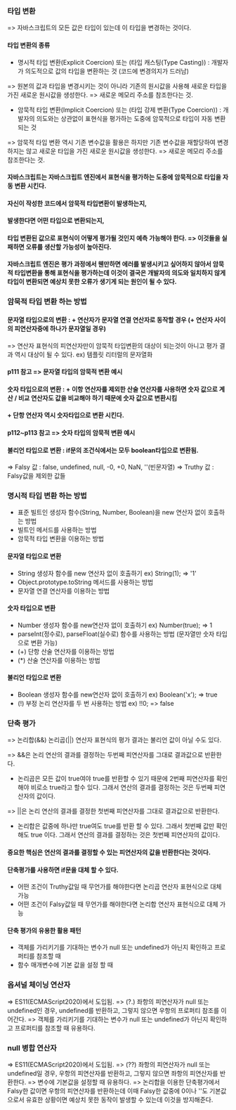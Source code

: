 ### 타입 변환

=> 자바스크립트의 모든 값은 타입이 있는데 이 타입을 변경하는 것이다.

#### 타입 변환의 종류

- 명시적 타입 변환(Explicit Coercion) 또는 (타입 캐스팅(Type Casting)) : 개발자가 의도적으로 값의 타입을 변환하는 것 (코드에 변경의지가 드러남)

=> 원본의 값과 타입을 변경시키는 것이 아니라 기존의 원시값을 사용해 새로운 타입을 가진 새로운 원시값을 생성한다.
=> 새로운 메모리 주소를 참조한다는 것.

- 암묵적 타입 변환(Implicit Coercion) 또는 (타입 강제 변환(Type Coercion)) : 개발자의 의도와는 상관없이 표현식을 평가하는 도중에 암묵적으로 타입이 자동 변환되는 것

=> 암묵적 타입 변환 역시 기존 변수값을 활용은 하지만 기존 변수값을 재할당하여 변경 하지는 않고 새로운 타입을 가진 새로운 원시값을 생성한다.
=> 새로운 메모리 주소를 참조한다는 것.

#### 자바스크립트는 자바스크립트 엔진에서 표현식을 평가하는 도중에 암묵적으로 타입을 자동 변환 시킨다.

#### 자신이 작성한 코드에서 암묵적 타입변환이 발생하는지, 
#### 발생한다면 어떤 타입으로 변환되는지,
#### 타입 변환된 값으로 표현식이 어떻게 평가될 것인지 예측 가능해야 한다. => 이것들을 실패하면 오류를 생산할 가능성이 높아진다.

#### 자바스크립트 엔진은 평가 과정에서 웬만하면 에러를 발생시키고 싶어하지 않아서 암묵적 타입변환을 통해 표현식을 평가하는데 이것이 결국은 개발자의 의도와 일치하지 않게 타입이 변환되면 예상치 못한 오류가 생기게 되는 원인이 될 수 있다.

### 암묵적 타입 변환 하는 방법

#### 문자열 타입으로의 변환 : + 연산자가 문자열 연결 연산자로 동작할 경우 (+ 연산자 사이의 피연산자중에 하나가 문자열일 경우)

=> 연산자 표현식의 피연산자만이 암묵적 타입변환의 대상이 되는것이 아니고 평가 결과 역시 대상이 될 수 있다. ex) 템플릿 리터럴의 문자열화

#### p111 참고 => 문자열 타입의 암묵적 변환 예시

#### 숫자 타입으로의 변환 : + 이항 연산자를 제외한 산술 연산자를 사용하면 숫자 값으로 계산 / 비교 연산자도 값을 비교해야 하기 때문에 숫자 값으로 변환시킴
#### + 단항 연산자 역시 숫자타입으로 변환 시킨다.

#### p112~p113 참고 => 숫자 타입의 암묵적 변환 예시

#### 불리언 타입으로 변환 : if문의 조건식에서는 모두 boolean타입으로 변환됨.

=> Falsy 값 : false, undefined, null, -0, +0, NaN, ''(빈문자열)
=> Truthy 값 : Falsy값을 제외한 값들

### 명시적 타입 변환 하는 방법

- 표준 빌트인 생성자 함수(String, Number, Boolean)을 new 연산자 없이 호출하는 방법
- 빌트인 메서드를 사용하는 방법
- 암묵적 타입 변환을 이용하는 방법

#### 문자열 타입으로 변환

- String 생성자 함수를 new 연산자 없이 호출하기 ex) String(1); => '1'
- Object.prototype.toString 메서드를 사용하는 방법
- 문자열 연결 연산자를 이용하는 방법

#### 숫자 타입으로 변환

- Number 생성자 함수를 new연산자 없이 호출하기 ex) Number(true); => 1
- parseInt(정수로), parseFloat(실수로) 함수를 사용하는 방법 (문자열만 숫자 타입으로 변환 가능)
- (+) 단항 산술 연산자를 이용하는 방법
- (*) 산술 연산자를 이용하는 방법

#### 불리언 타입으로 변환

- Boolean 생성자 함수를 new연산자 없이 호출하기 ex) Boolean('x'); => true
- (!) 부정 논리 연산자를 두 번 사용하는 방법 ex) !!0; => false 

### 단축 평가

=> 논리합(&&) 논리곱(||) 연산자 표현식의 평가 결과는 불리언 값이 아닐 수도 있다.

=> &&은 논리 연산의 결과를 결정하는 두번째 피연산자를 그대로 결과값으로 반환한다.
  - 논리곱은 모든 값이 true여야 true를 반환할 수 있기 때문에 2번째 피연산자를 확인해야 비로소 true라고 할수 있다. 그래서 연산의 결과를 결정하는 것은 두번째 피연산자의 값이다.

=> ||은 논리 연산의 결과를 결정한 첫번째 피연산자를 그대로 결과값으로 반환한다.
  - 논리합은 값중에 하나만 true여도 true를 반환 할 수 있다. 그래서 첫번째 값만 확인해도 true 이다. 그래서 연산의 결과를 결정하는 것은 첫번째 피연산자의 값이다.

#### 중요한 핵심은 연산의 결과를 결정할 수 있는 피연산자의 값을 반환한다는 것이다.

#### 단축평가를 사용하면 if문을 대체 할 수 있다.

- 어떤 조건이 Truthy값일 때 무언가를 해야한다면 논리곱 연산자 표현식으로 대체 가능
- 어떤 조건이 Falsy값일 때 무언가를 해야한다면 논리합 연산자 표현식으로 대체 가능

#### 단축 평가의 유용한 활용 패턴

- 객체를 가리키기를 기대하는 변수가 null 또는 undefined가 아닌지 확인하고 프로퍼티를 참조할 때
- 함수 매개변수에 기본 값을 설정 할 때

### 옵셔널 체이닝 연산자

=> ES11(ECMAScript2020)에서 도입됨.
=> (?.) 좌항의 피연산자가 null 또는 undefined인 경우, undefined를 반환하고, 그렇지 않으면 우항의 프로퍼티 참조를 이어간다.
=> 객체를 가리키기를 기대하는 변수가 null 또는 undefined가 아닌지 확인하고 프로퍼티를 참조할 때 유용하다.

### null 병합 연산자

=> ES11(ECMAScript2020)에서 도입됨.
=> (??) 좌항의 피연산자가 null 또는 undefined일 경우, 우항의 피연산자를 반환하고, 그렇지 않으면 좌항의 피연산자를 반환한다.
=> 변수에 기본값을 설정할 때 유용하다.
=> 논리합을 이용한 단축평가에서 Falsy한 값이면 우항의 피연산자를 반환하는데 이때 Falsy한 값중에 0이나 ''도 기본값으로서 유효한 상황이면 예상치 못한 동작이 발생할 수 있는데 이것을 방지해준다.



